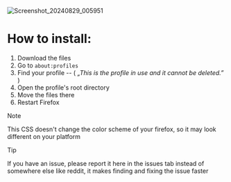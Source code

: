 ![Screenshot_20240829_005951](https://github.com/user-attachments/assets/3518549d-1137-4be0-9a5f-87a380dbaf53)

# How to install:
1. Download the files
3. Go to `about:profiles`
2. Find your profile  --  ( *„This is the profile in use and it cannot be deleted.”* )
3. Open the profile's root directory
5. Move the files there
6. Restart Firefox

[](https://github.com/Bali10050/FirefoxCSS/assets/110120798/55e7fb6e-aa93-4440-82b5-dbd997cd9f01)

> [!NOTE]
> This CSS doesn't change the color scheme of your firefox, so it may look different on your platform

> [!TIP]
> If you have an issue, please report it here in the issues tab instead of somewhere else like reddit, it makes finding and fixing the issue faster
